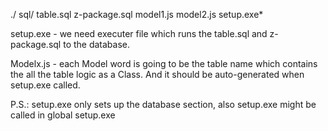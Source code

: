 ./
  sql/
    table.sql
    z-package.sql
  model1.js
  model2.js
  setup.exe*

setup.exe - we need executer file which runs the table.sql and z-package.sql to the database.

Modelx.js - each Model word is going to be the table name which contains the all the table logic as a Class. And it should be auto-generated when setup.exe called.

P.S.: setup.exe only sets up the database section, also setup.exe might be called in global setup.exe
